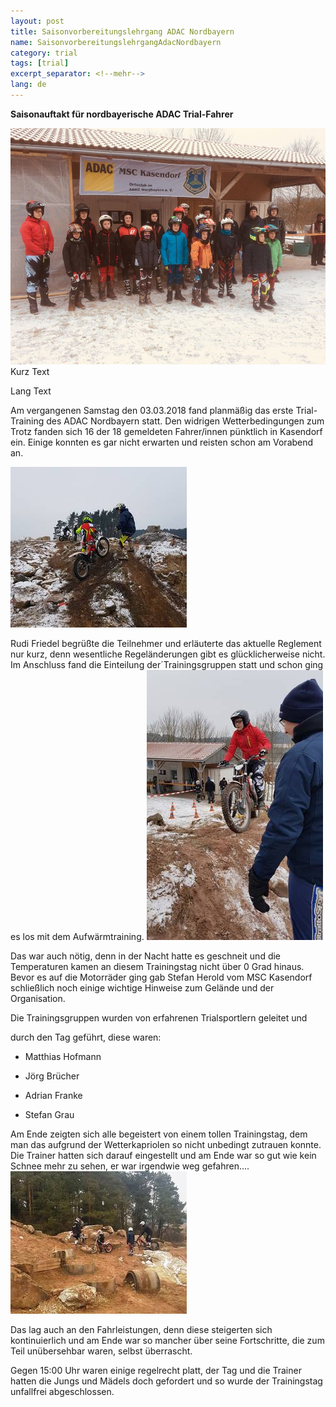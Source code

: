 ```yaml
---
layout: post
title: Saisonvorbereitungslehrgang ADAC Nordbayern
name: SaisonvorbereitungslehrgangAdacNordbayern
category: trial
tags: [trial]
excerpt_separator: <!--mehr-->
lang: de
---
```

**Saisonauftakt für nordbayerische ADAC Trial-Fahrer**

![Klicken um Bild zu vergrößern](https://github.com/msc-kasendorf/docker/blob/master/docs/download/Saisonvorbereitung2018.jpg?raw=true)
Kurz Text

<!--mehr-->

Lang Text


Am vergangenen Samstag den 03.03.2018 fand planmäßig das erste Trial-Training des ADAC Nordbayern statt. Den widrigen Wetterbedingungen zum Trotz fanden sich 16 der 18 gemeldeten Fahrer/innen pünktlich in Kasendorf ein. Einige konnten es gar nicht erwarten und reisten schon am Vorabend an.

![Klicken um Bild zu vergrößern](https://github.com/msc-kasendorf/docker/blob/master/docs/download/csm_0308_Trial_Vorbereitung_2_bd6fa7878c.jpg?raw=true)
 

Rudi Friedel begrüßte die Teilnehmer und erläuterte das aktuelle Reglement nur kurz, denn wesentliche Regeländerungen gibt es glücklicherweise nicht. Im Anschluss fand die Einteilung der´Trainingsgruppen statt und schon ging es los mit dem Aufwärmtraining.
![Klicken um Bild zu vergrößern](https://github.com/msc-kasendorf/docker/blob/master/docs/download/csm_0308_Trial_Vorbereitung_3_bc1ddaefdc.jpg?raw=true)

Das war auch nötig, denn in der Nacht hatte es geschneit und die Temperaturen kamen an diesem Trainingstag nicht über 0 Grad hinaus. Bevor es auf die Motorräder ging gab Stefan Herold vom MSC Kasendorf schließlich noch einige wichtige Hinweise zum Gelände und der Organisation.

 

Die Trainingsgruppen wurden von erfahrenen Trialsportlern geleitet und

durch den Tag geführt, diese waren:

- Matthias Hofmann

- Jörg Brücher

- Adrian Franke

- Stefan Grau

 

Am Ende zeigten sich alle begeistert von einem tollen Trainingstag, dem man das aufgrund der Wetterkapriolen so nicht unbedingt zutrauen konnte. Die Trainer hatten sich darauf eingestellt und am Ende war so gut wie kein Schnee mehr zu sehen, er war irgendwie weg gefahren.... 
![Klicken um Bild zu vergrößern](https://github.com/msc-kasendorf/docker/blob/master/docs/download/csm_0308_Trial_Vorbereitung_4_13069f3814.jpg?raw=true)

Das lag auch an den Fahrleistungen, denn diese steigerten sich kontinuierlich und am Ende war so mancher über seine Fortschritte, die zum Teil unübersehbar waren, selbst überrascht.

 

Gegen 15:00 Uhr waren einige regelrecht platt, der Tag und die Trainer hatten die Jungs und Mädels doch gefordert und so wurde der Trainingstag unfallfrei abgeschlossen.


